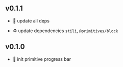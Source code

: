 ## v0.1.1

* 🐞 update all deps

* ♻️ update dependencies `stili`, `@primitives/block`

## v0.1.0

* 🐣 init primitive progress bar
